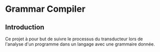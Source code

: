 # Grammar Compiler

## Introduction
Ce projet à pour but de suivre le processus du transducteur lors de l'analyse d'un programme dans un langage avec une grammaire donnée.
